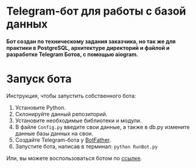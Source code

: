# Telegram-бот для работы с базой данных
#### Бот создан по техническому задания заказчика, но так же для практики в PostgreSQL, архитектуре директорий и файлой и разработке Telegram Ботов, с помощью aiogram.

# Запуск бота
Инструкция, чтобы запустить собственного бота:
   1. Установите Python.
   2. Склонируйте данный репозиторий.
   3. Установите необходимые библиотеки и модули.
   4. В файле ```Config.py``` введите свои данные, а также в db.py измените данные базы данных на свои.
   5. Создайте Telegram-бота у [BotFather](https://t.me/botfather).
   6. Запустите бота, написав в терминал: ```python RunBot.py```

Или, вы можете воспользоваться ботом по [ссылке](https://t.me/tagnumber_bot).
